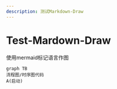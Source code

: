 ```yaml
---
description: 测试Markdown-Draw
---
```


# Test-Mardown-Draw

使用mermaid标记语言作图

```mermaid
graph TB
流程图/时序图代码
A(启动)
```
